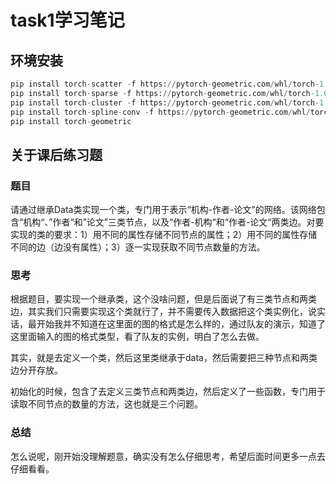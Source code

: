 # task1学习笔记

## 环境安装

```python
pip install torch-scatter -f https://pytorch-geometric.com/whl/torch-1.6.0+cu101.html
pip install torch-sparse -f https://pytorch-geometric.com/whl/torch-1.6.0+cu101.html
pip install torch-cluster -f https://pytorch-geometric.com/whl/torch-1.6.0+cu101.html
pip install torch-spline-conv -f https://pytorch-geometric.com/whl/torch-1.6.0+cu101.html
pip install torch-geometric
```

## 关于课后练习题

### 题目

请通过继承Data类实现一个类，专门用于表示“机构-作者-论文”的网络。该网络包含“机构“、”作者“和”论文”三类节点，以及“作者-机构“和“作者-论文“两类边。对要实现的类的要求：1）用不同的属性存储不同节点的属性；2）用不同的属性存储不同的边（边没有属性）；3）逐一实现获取不同节点数量的方法。

### 思考

根据题目，要实现一个继承类，这个没啥问题，但是后面说了有三类节点和两类边，其实我们只需要实现这个类就行了，并不需要传入数据把这个类实例化，说实话，最开始我并不知道在这里面的图的格式是怎么样的，通过队友的演示，知道了这里面输入的图的格式类型，看了队友的实例，明白了怎么去做。

其实，就是去定义一个类，然后这里类继承于data，然后需要把三种节点和两类边分开存放。

初始化的时候，包含了去定义三类节点和两类边，然后定义了一些函数，专门用于读取不同节点的数量的方法，这也就是三个问题。

### 总结

怎么说呢，刚开始没理解题意，确实没有怎么仔细思考，希望后面时间更多一点去仔细看看。